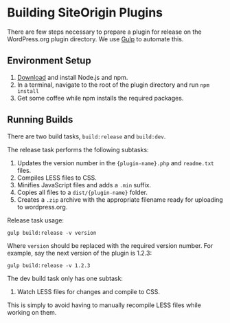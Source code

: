 # Building SiteOrigin Plugins

There are few steps necessary to prepare a plugin for release on the WordPress.org plugin directory. We use [Gulp](http://gulpjs.com/) to automate this.

## Environment Setup

1. [Download](https://nodejs.org/download/) and install Node.js and npm.
2. In a terminal, navigate to the root of the plugin directory and run `npm install`
3. Get some coffee while npm installs the required packages.

## Running Builds

There are two build tasks, `build:release` and `build:dev`.

The release task performs the following subtasks:

1. Updates the version number in the `{plugin-name}.php` and `readme.txt` files.
2. Compiles LESS files to CSS.
3. Minifies JavaScript files and adds a `.min` suffix.
4. Copies all files to a `dist/{plugin-name}` folder.
5. Creates a `.zip` archive with the appropriate filename ready for uploading to wordpress.org.

Release task usage:

`gulp build:release -v version`

Where `version` should be replaced with the required version number.
For example, say the next version of the plugin is 1.2.3:

`gulp build:release -v 1.2.3`

The dev build task only has one subtask:

1. Watch LESS files for changes and compile to CSS.

This is simply to avoid having to manually recompile LESS files while working on them.


